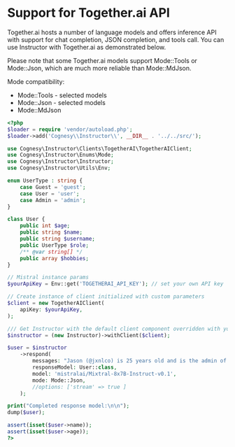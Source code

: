 # Support for Together.ai API

Together.ai hosts a number of language models and offers inference API with support for
chat completion, JSON completion, and tools call. You can use Instructor with Together.ai
as demonstrated below.

Please note that some Together.ai models support Mode::Tools or Mode::Json, which are much
more reliable than Mode::MdJson.

Mode compatibility:
- Mode::Tools - selected models
- Mode::Json - selected models
- Mode::MdJson


```php
<?php
$loader = require 'vendor/autoload.php';
$loader->add('Cognesy\\Instructor\\', __DIR__ . '../../src/');

use Cognesy\Instructor\Clients\TogetherAI\TogetherAIClient;
use Cognesy\Instructor\Enums\Mode;
use Cognesy\Instructor\Instructor;
use Cognesy\Instructor\Utils\Env;

enum UserType : string {
    case Guest = 'guest';
    case User = 'user';
    case Admin = 'admin';
}

class User {
    public int $age;
    public string $name;
    public string $username;
    public UserType $role;
    /** @var string[] */
    public array $hobbies;
}

// Mistral instance params
$yourApiKey = Env::get('TOGETHERAI_API_KEY'); // set your own API key

// Create instance of client initialized with custom parameters
$client = new TogetherAIClient(
    apiKey: $yourApiKey,
);

/// Get Instructor with the default client component overridden with your own
$instructor = (new Instructor)->withClient($client);

$user = $instructor
    ->respond(
        messages: "Jason (@jxnlco) is 25 years old and is the admin of this project. He likes playing football and reading books.",
        responseModel: User::class,
        model: 'mistralai/Mixtral-8x7B-Instruct-v0.1',
        mode: Mode::Json,
        //options: ['stream' => true ]
    );

print("Completed response model:\n\n");
dump($user);

assert(isset($user->name));
assert(isset($user->age));
?>
```
